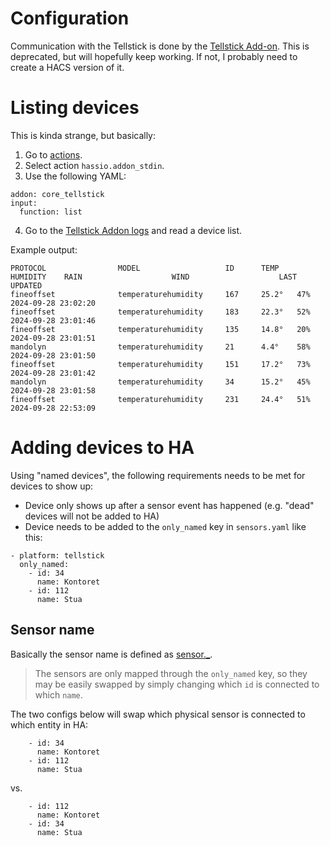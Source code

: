 # Configuration

Communication with the Tellstick is done by the [Tellstick Add-on](https://github.com/home-assistant/addons/blob/master/tellstick/CHANGELOG.md). This is deprecated, but will hopefully keep working. If not, I probably need to create a HACS version of it.

# Listing devices

This is kinda strange, but basically:
1. Go to [actions](http://homeassistant.local:8123/developer-tools/action).
2. Select action `hassio.addon_stdin`.
3. Use the following YAML:
```
addon: core_tellstick
input:
  function: list
```
4. Go to the [Tellstick Addon logs](http://homeassistant.local:8123/hassio/addon/core_tellstick/logs) and read a device list.

Example output:
```
PROTOCOL            	MODEL               	ID   	TEMP 	HUMIDITY	RAIN                	WIND                	LAST UPDATED
fineoffset          	temperaturehumidity 	167  	25.2°	47%     	                    	                    	2024-09-28 23:02:20
fineoffset          	temperaturehumidity 	183  	22.3°	52%     	                    	                    	2024-09-28 23:01:46
fineoffset          	temperaturehumidity 	135  	14.8°	20%     	                    	                    	2024-09-28 23:01:51
mandolyn            	temperaturehumidity 	21   	4.4°	58%     	                    	                    	2024-09-28 23:01:50
fineoffset          	temperaturehumidity 	151  	17.2°	73%     	                    	                    	2024-09-28 23:01:42
mandolyn            	temperaturehumidity 	34   	15.2°	45%     	                    	                    	2024-09-28 23:01:58
fineoffset          	temperaturehumidity 	231  	24.4°	51%     	                    	                    	2024-09-28 22:53:09
```

# Adding devices to HA

Using "named devices", the following requirements needs to be met for devices to show up:
- Device only shows up after a sensor event has happened (e.g. "dead" devices will not be added to HA)
- Device needs to be added to the `only_named` key in `sensors.yaml` like this:
```
- platform: tellstick
  only_named:
    - id: 34
      name: Kontoret
    - id: 112
      name: Stua
```

## Sensor name

Basically the sensor name is defined as [sensor.<name>_<type>](https://github.com/home-assistant/core/blob/545dae2e7f2e1d077ca0724f471e7b0ed9f45aff/homeassistant/components/tellstick/sensor.py#L137).

> The sensors are only mapped through the `only_named` key, so they may be easily swapped by simply changing which `id` is connected to which `name`.

The two configs below will swap which physical sensor is connected to which entity in HA:
```
    - id: 34
      name: Kontoret
    - id: 112
      name: Stua
```
vs.
```
    - id: 112
      name: Kontoret
    - id: 34
      name: Stua
```
